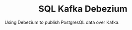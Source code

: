 <h1 align="center">
SQL Kafka Debezium
</h1>

Using Debezium to publish PostgresQL data over Kafka.
